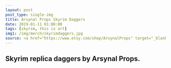 ```yaml
---
layout: post
post_type: single-img
title: Arsynal Props Skyrim Daggers
date: 2019-01-11 01:00:00
tags: [skyrim, this is art]
img1: /img/merch/skyrimdaggers.jpg
source: <a href="https://www.etsy.com/shop/ArsynalProps" target="_blank" rel="nofollow">Etsy</a>
---
```

## Skyrim replica daggers by Arsynal Props.
